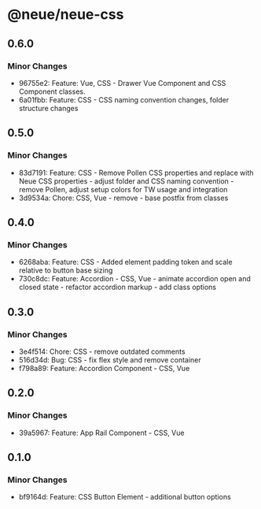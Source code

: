 # @neue/neue-css

## 0.6.0

### Minor Changes

- 96755e2: Feature: Vue, CSS - Drawer Vue Component and CSS Component classes.
- 6a01fbb: Feature: CSS - CSS naming convention changes, folder structure changes

## 0.5.0

### Minor Changes

- 83d7191: Feature: CSS - Remove Pollen CSS properties and replace with Neue CSS properties - adjust folder and CSS naming convention - remove Pollen, adjust setup colors for TW usage and integration
- 3d9534a: Chore: CSS, Vue - remove - base postfix from classes

## 0.4.0

### Minor Changes

- 6268aba: Feature: CSS - Added element padding token and scale relative to button base sizing
- 730c8dc: Feature: Accordion - CSS, Vue - animate accordion open and closed state - refactor accordion markup - add class options

## 0.3.0

### Minor Changes

- 3e4f514: Chore: CSS - remove outdated comments
- 516d34d: Bug: CSS - fix flex style and remove container
- f798a89: Feature: Accordion Component - CSS, Vue

## 0.2.0

### Minor Changes

- 39a5967: Feature: App Rail Component - CSS, Vue

## 0.1.0

### Minor Changes

- bf9164d: Feature: CSS Button Element - additional button options
